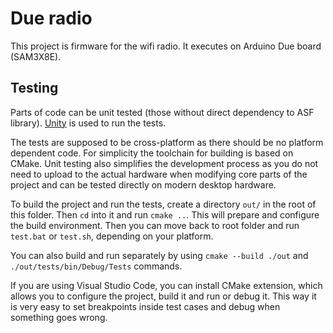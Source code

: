 # Due radio

This project is firmware for the wifi radio. It executes on Arduino Due board (SAM3X8E).

## Testing

Parts of code can be unit tested (those without direct dependency to ASF library). [Unity](https://www.throwtheswitch.org/unity) is used to run the tests.

The tests are supposed to be cross-platform as there should be no platform dependent code. For simplicity the toolchain for building is based on CMake. Unit testing also simplifies the development process as you do not need to upload to the actual hardware when modifying core parts of the project and can be tested directly on modern desktop hardware.

To build the project and run the tests, create a directory `out/` in the root of this folder. Then `cd` into it and run `cmake ..`. This will prepare and configure the build environment. Then you can move back to root folder and run `test.bat` or `test.sh`, depending on your platform.

You can also build and run separately by using `cmake --build ./out` and `./out/tests/bin/Debug/Tests` commands.

If you are using Visual Studio Code, you can install CMake extension, which allows you to configure the project, build it and run or debug it. This way it is very easy to set breakpoints inside test cases and debug when something goes wrong.
